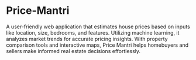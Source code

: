 # Price-Mantri
A user-friendly web application that estimates house prices based on inputs like location, size, bedrooms, and features. Utilizing machine learning, it analyzes market trends for accurate pricing insights. With property comparison tools and interactive maps, Price Mantri helps homebuyers and sellers make informed real estate decisions effortlessly.
